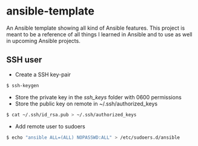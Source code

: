 # ansible-template

An Ansible template showing all kind of Ansible features. This project is meant to be a reference
of all things I learned in Ansible and to use as well in upcoming Ansible projects.

## SSH user

* Create a SSH key-pair

```bash
$ ssh-keygen
```

* Store the private key in the *ssh_keys* folder with 0600 permissions
* Store the public key on remote in ~/.ssh/authorized_keys

```bash
$ cat ~/.ssh/id_rsa.pub > ~/.ssh/authorized_keys
```

* Add remote user to sudoers

```bash
$ echo "ansible ALL=(ALL) NOPASSWD:ALL" > /etc/sudoers.d/ansible
```
